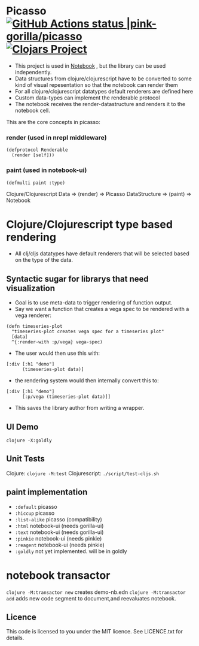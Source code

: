 # Picasso [![GitHub Actions status |pink-gorilla/picasso](https://github.com/pink-gorilla/picasso/workflows/CI/badge.svg)](https://github.com/pink-gorilla/picasso/actions?workflow=CI)[![Clojars Project](https://img.shields.io/clojars/v/org.pinkgorilla/picasso.svg)](https://clojars.org/org.pinkgorilla/picasso)

- This project is used in [Notebook](https://github.com/pink-gorilla/notebook) ,
  but the library can be used independently.
- Data structures from clojure/clojurescript have to be converted to some kind
of visual repesentation so that the notebook can render them
- For all clojure/clojurescript datatypes default renderers are defined here
- Custom data-types can implement the renderable protocol 
- The notebook receives the render-datastructure and renders it to the notebook cell.

This are the core concepts in picasso:

###  render (used in nrepl middleware)
```
(defprotocol Renderable
  (render [self]))
```

### paint (used in notebook-ui)
```
(defmulti paint :type)
```

Clojure/Clojurescript Data => (render) => Picasso DataStructure => (paint) => Notebook


# Clojure/Clojurescript type based rendering

- All clj/cljs datatypes have default renderers that will be selected based on 
  the type of the data.

## Syntactic sugar for librarys that need visualization

- Goal is to use meta-data to trigger rendering of function output.
- Say we want a function that creates a vega spec to be rendered with a vega renderer:

```
(defn timeseries-plot 
  "timeseries-plot creates vega spec for a timeseries plot"
  [data] 
  ^{:render-with :p/vega} vega-spec)
```

- The user would then use this with:

```
[:div [:h1 "demo"]
      (timeseries-plot data)]
```

- the rendering system would then internally convert this to:

```
[:div [:h1 "demo"]
      [:p/vega (timeseries-plot data)]]
```

- This saves the library author from writing a wrapper.

## UI Demo

```
clojure -X:goldly
```

## Unit Tests 

Clojure: `clojure -M:test`
Clojurescript: `./script/test-cljs.sh`

## paint implementation
- `:default` picasso
- `:hiccup`  picasso
- `:list-alike` picasso (compatibility)
- `:html` notebook-ui (needs gorilla-ui)
- `:text` notebook-ui (needs gorilla-ui)
- `:pinkie` notebook-ui (needs pinkie)
- `:reagent` notebook-ui (needs pinkie)
- `:goldly` not yet implemented. will be in goldly 
  
# notebook transactor

`clojure -M:transactor new` creates demo-nb.edn
`clojure -M:transactor add` adds new code segment to document,and reevaluates notebook.

## Licence

This code is licensed to you under the MIT licence. See LICENCE.txt for details.
